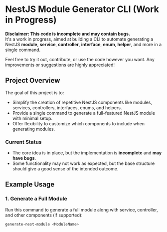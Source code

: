 # NestJS Module Generator CLI (Work in Progress)

**Disclaimer: This code is incomplete and may contain bugs.**  
It's a work in progress, aimed at building a CLI to automate generating a NestJS **module**, **service**, **controller**, **interface**, **enum**, **helper**, and more in a single command.

Feel free to try it out, contribute, or use the code however you want. Any improvements or suggestions are highly appreciated!

## Project Overview

The goal of this project is to:
- Simplify the creation of repetitive NestJS components like modules, services, controllers, interfaces, enums, and helpers.
- Provide a single command to generate a full-featured NestJS module with minimal setup.
- Offer flexibility to customize which components to include when generating modules.

### Current Status
- The core idea is in place, but the implementation is **incomplete** and **may have bugs**.
- Some functionality may not work as expected, but the base structure should give a good sense of the intended outcome.

## Example Usage

### 1. Generate a Full Module

Run this command to generate a full module along with service, controller, and other components (if supported):

```bash
generate-nest-module <ModuleName>
